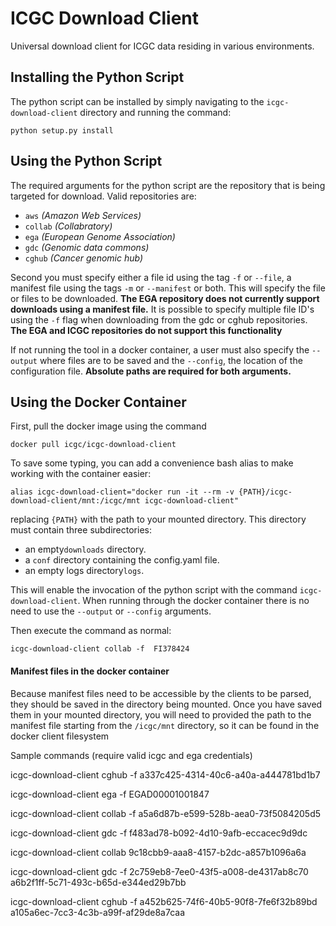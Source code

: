 # ICGC Download Client
Universal download client for ICGC data residing in various environments. 

## Installing the Python Script

The python script can be installed by simply navigating to the `icgc-download-client` directory and running the command:

```shell
python setup.py install
```

## Using the Python Script

The required arguments for the python script are the repository that is being targeted for download.
Valid repositories are:

* `aws` _(Amazon Web Services)_
* `collab` _(Collabratory)_
* `ega` _(European Genome Association)_
* `gdc` _(Genomic data commons)_
* `cghub` _(Cancer genomic hub)_

Second you must specify either a file id using the tag `-f` or `--file`, a manifest file using the tags `-m` or `--manifest`
or both.  This will specify the file or files to be downloaded.  **The EGA repository does not currently support
downloads using a manifest file.**  It is possible to specify multiple file ID's using the `-f` flag when downloading from the
gdc or cghub repositories.  **The EGA and ICGC repositories do not support this functionality**

If not running the tool in a docker container, a user must also specify the `--output` where files are to be saved
and the `--config`, the location of the configuration file.  **Absolute paths are required for both arguments.**

## Using the Docker Container

First, pull the docker image using the command

`docker pull icgc/icgc-download-client`

To save some typing, you can add a convenience bash alias to make working with the container easier:

```shell
alias icgc-download-client="docker run -it --rm -v {PATH}/icgc-download-client/mnt:/icgc/mnt icgc-download-client"
```

replacing `{PATH}` with the path to your mounted directory.  This directory must contain three subdirectories:
 * an empty`downloads` directory.
 * a `conf` directory containing the config.yaml file.
 * an empty logs directory`logs`.

This will enable the invocation of the python script with the command `icgc-download-client`.  When running through the docker container there is no
 need to use the `--output` or `--config` arguments.

Then execute the command as normal:

```shell
icgc-download-client collab -f  FI378424
```

#### Manifest files in the docker container

Because manifest files need to be accessible by the clients to be parsed, they should be saved in the directory being mounted.
Once you have saved them in your mounted directory, you will need to provided the path to the manifest file starting from the `/icgc/mnt` directory, so it can be found in the docker client filesystem

Sample commands (require valid icgc and ega credentials)

icgc-download-client cghub -f a337c425-4314-40c6-a40a-a444781bd1b7

icgc-download-client ega  -f EGAD00001001847

icgc-download-client collab -f a5a6d87b-e599-528b-aea0-73f5084205d5

icgc-download-client gdc -f f483ad78-b092-4d10-9afb-eccacec9d9dc

icgc-download-client collab 9c18cbb9-aaa8-4157-b2dc-a857b1096a6a

icgc-download-client gdc -f 2c759eb8-7ee0-43f5-a008-de4317ab8c70 a6b2f1ff-5c71-493c-b65d-e344ed29b7bb

icgc-download-client cghub  -f a452b625-74f6-40b5-90f8-7fe6f32b89bd a105a6ec-7cc3-4c3b-a99f-af29de8a7caa






